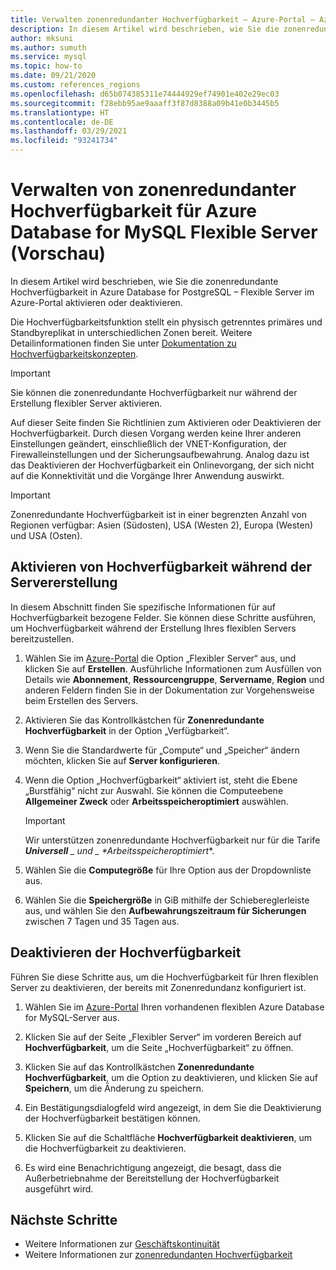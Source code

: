 ```yaml
---
title: Verwalten zonenredundanter Hochverfügbarkeit – Azure-Portal – Azure Database for MySQL Flexible Server
description: In diesem Artikel wird beschrieben, wie Sie die zonenredundante Hochverfügbarkeit in Azure Database for MySQL Flexible Server im Azure-Portal aktivieren oder deaktivieren.
author: mksuni
ms.author: sumuth
ms.service: mysql
ms.topic: how-to
ms.date: 09/21/2020
ms.custom: references_regions
ms.openlocfilehash: d65b074385311e74444929ef74901e402e29ec03
ms.sourcegitcommit: f28ebb95ae9aaaff3f87d8388a09b41e0b3445b5
ms.translationtype: HT
ms.contentlocale: de-DE
ms.lasthandoff: 03/29/2021
ms.locfileid: "93241734"
---
```

# <a name="manage-zone-redundant-high-availability-in-azure-database-for-mysql-flexible-server-preview"></a>Verwalten von zonenredundanter Hochverfügbarkeit für Azure Database for MySQL Flexible Server (Vorschau)

In diesem Artikel wird beschrieben, wie Sie die zonenredundante Hochverfügbarkeit in Azure Database for PostgreSQL – Flexible Server im Azure-Portal aktivieren oder deaktivieren.

Die Hochverfügbarkeitsfunktion stellt ein physisch getrenntes primäres und Standbyreplikat in unterschiedlichen Zonen bereit. Weitere Detailinformationen finden Sie unter [Dokumentation zu Hochverfügbarkeitskonzepten](./concepts/../concepts-high-availability.md). 

> [!IMPORTANT]
> Sie können die zonenredundante Hochverfügbarkeit nur während der Erstellung flexibler Server aktivieren.

Auf dieser Seite finden Sie Richtlinien zum Aktivieren oder Deaktivieren der Hochverfügbarkeit. Durch diesen Vorgang werden keine Ihrer anderen Einstellungen geändert, einschließlich der VNET-Konfiguration, der Firewalleinstellungen und der Sicherungsaufbewahrung. Analog dazu ist das Deaktivieren der Hochverfügbarkeit ein Onlinevorgang, der sich nicht auf die Konnektivität und die Vorgänge Ihrer Anwendung auswirkt.

> [!IMPORTANT]
> Zonenredundante Hochverfügbarkeit ist in einer begrenzten Anzahl von Regionen verfügbar: Asien (Südosten), USA (Westen 2), Europa (Westen) und USA (Osten).  

## <a name="enable-high-availability-during-server-creation"></a>Aktivieren von Hochverfügbarkeit während der Servererstellung

In diesem Abschnitt finden Sie spezifische Informationen für auf Hochverfügbarkeit bezogene Felder. Sie können diese Schritte ausführen, um Hochverfügbarkeit während der Erstellung Ihres flexiblen Servers bereitzustellen.

1.  Wählen Sie im [Azure-Portal](https://portal.azure.com/) die Option „Flexibler Server“ aus, und klicken Sie auf **Erstellen**.  Ausführliche Informationen zum Ausfüllen von Details wie **Abonnement**, **Ressourcengruppe**, **Servername**, **Region** und anderen Feldern finden Sie in der Dokumentation zur Vorgehensweise beim Erstellen des Servers.

2.  Aktivieren Sie das Kontrollkästchen für **Zonenredundante Hochverfügbarkeit** in der Option „Verfügbarkeit“.

3.  Wenn Sie die Standardwerte für „Compute“ und „Speicher“ ändern möchten, klicken Sie auf  **Server konfigurieren**.

4.  Wenn die Option „Hochverfügbarkeit“ aktiviert ist, steht die Ebene „Burstfähig“ nicht zur Auswahl. Sie können die Computeebene **Allgemeiner Zweck** oder **Arbeitsspeicheroptimiert** auswählen.

    > [!IMPORTANT]
    > Wir unterstützen zonenredundante Hochverfügbarkeit nur für die Tarife ***Universell** _ und _ *_Arbeitsspeicheroptimiert_**.

5.  Wählen Sie die **Computegröße** für Ihre Option aus der Dropdownliste aus.

6.  Wählen Sie die **Speichergröße** in GiB mithilfe der Schiebereglerleiste aus, und wählen Sie den **Aufbewahrungszeitraum für Sicherungen** zwischen 7 Tagen und 35 Tagen aus.   

## <a name="disable-high-availability"></a>Deaktivieren der Hochverfügbarkeit

Führen Sie diese Schritte aus, um die Hochverfügbarkeit für Ihren flexiblen Server zu deaktivieren, der bereits mit Zonenredundanz konfiguriert ist.

1.  Wählen Sie im [Azure-Portal](https://portal.azure.com/) Ihren vorhandenen flexiblen Azure Database for MySQL-Server aus.

2.  Klicken Sie auf der Seite „Flexibler Server“ im vorderen Bereich auf **Hochverfügbarkeit**, um die Seite „Hochverfügbarkeit“ zu öffnen.

3.  Klicken Sie auf das Kontrollkästchen **Zonenredundante Hochverfügbarkeit**, um die Option zu deaktivieren, und klicken Sie auf **Speichern**, um die Änderung zu speichern.

4.  Ein Bestätigungsdialogfeld wird angezeigt, in dem Sie die Deaktivierung der Hochverfügbarkeit bestätigen können.

5.  Klicken Sie auf die Schaltfläche **Hochverfügbarkeit deaktivieren**, um die Hochverfügbarkeit zu deaktivieren.

6.  Es wird eine Benachrichtigung angezeigt, die besagt, dass die Außerbetriebnahme der Bereitstellung der Hochverfügbarkeit ausgeführt wird.

## <a name="next-steps"></a>Nächste Schritte

-   Weitere Informationen zur [Geschäftskontinuität](./concepts-business-continuity.md)
-   Weitere Informationen zur [zonenredundanten Hochverfügbarkeit](./concepts-high-availability.md)
